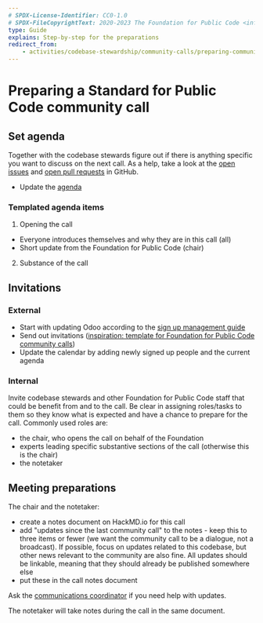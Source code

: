 ```yaml
---
# SPDX-License-Identifier: CC0-1.0
# SPDX-FileCopyrightText: 2020-2023 The Foundation for Public Code <info@publiccode.net>
type: Guide
explains: Step-by-step for the preparations
redirect_from:
    - activities/codebase-stewardship/community-calls/preparing-community-call
---
```


# Preparing a Standard for Public Code community call

## Set agenda

Together with the codebase stewards figure out if there is anything specific you want to discuss on the next call. As a help, take a look at the [open issues](https://github.com/publiccodenet/standard/issues) and [open pull requests](https://github.com/publiccodenet/standard/pulls) in GitHub.

* Update the [agenda](https://write.publiccode.net/pads/Community-Call-Standard-for-Public-Code)

### Templated agenda items

1. Opening the call
  * Everyone introduces themselves and why they are in this call (all)
  * Short update from the Foundation for Public Code (chair)
2. Substance of the call

## Invitations

### External

* Start with updating Odoo according to the [sign up management guide](../communication/sign-up)
* Send out invitations ([inspiration: template for Foundation for Public Code community calls](../communication/community-call-invite-template.md))
* Update the calendar by adding newly signed up people and the current agenda

### Internal

Invite codebase stewards and other Foundation for Public Code staff that could be benefit from and to the call. Be clear in assigning roles/tasks to them so they know what is expected and have a chance to prepare for the call. Commonly used roles are:

* the chair, who opens the call on behalf of the Foundation
* experts leading specific substantive sections of the call (otherwise this is the chair)
* the notetaker

## Meeting preparations

The chair and the notetaker:

* create a notes document on HackMD.io for this call
* add "updates since the last community call" to the notes - keep this to three items or fewer (we want the community call to be a dialogue, not a broadcast). If possible, focus on updates related to this codebase, but other news relevant to the community are also fine. All updates should be linkable, meaning that they should already be published somewhere else
* put these in the call notes document

Ask the [communications coordinator](../../organization/staff.md#communications) if you need help with updates.

The notetaker will take notes during the call in the same document.
